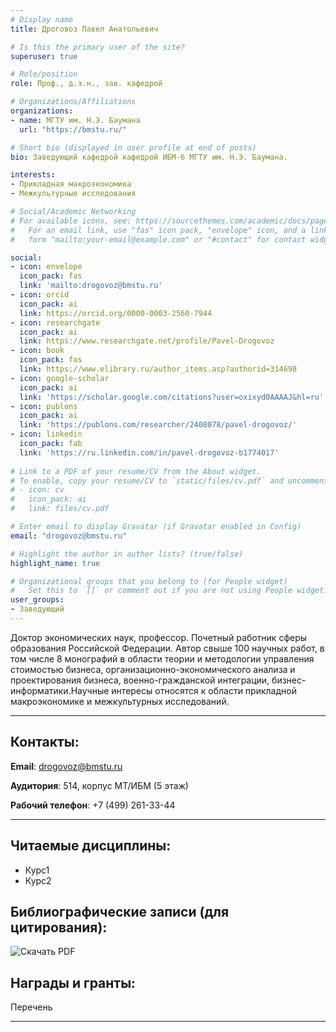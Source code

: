 ```yaml
---
# Display name
title: Дроговоз Павел Анатольевич

# Is this the primary user of the site?
superuser: true

# Role/position
role: Проф., д.э.н., зав. кафедрой

# Organizations/Affiliations
organizations:
- name: МГТУ им. Н.Э. Баумана
  url: "https://bmstu.ru/"

# Short bio (displayed in user profile at end of posts)
bio: Заведующий кафедрой кафедрой ИБМ-6 МГТУ им. Н.Э. Баумана.

interests:
- Прикладная макроэкономика
- Межкультурные исследования

# Social/Academic Networking
# For available icons, see: https://sourcethemes.com/academic/docs/page-builder/#icons
#   For an email link, use "fas" icon pack, "envelope" icon, and a link in the
#   form "mailto:your-email@example.com" or "#contact" for contact widget.

social:
- icon: envelope
  icon_pack: fas
  link: 'mailto:drogovoz@bmstu.ru'
- icon: orcid
  icon_pack: ai
  link: https://orcid.org/0000-0003-2560-7944
- icon: researchgate
  icon_pack: ai
  link: https://www.researchgate.net/profile/Pavel-Drogovoz
- icon: book
  icon_pack: fas
  link: https://www.elibrary.ru/author_items.asp?authorid=314698
- icon: google-scholar
  icon_pack: ai
  link: 'https://scholar.google.com/citations?user=oxixyd0AAAAJ&hl=ru'
- icon: publons
  icon_pack: ai
  link: 'https://publons.com/researcher/2408078/pavel-drogovoz/'
- icon: linkedin
  icon_pack: fab
  link: 'https://ru.linkedin.com/in/pavel-drogovoz-b1774017'
  
# Link to a PDF of your resume/CV from the About widget.
# To enable, copy your resume/CV to `static/files/cv.pdf` and uncomment the lines below.
# - icon: cv
#   icon_pack: ai
#   link: files/cv.pdf

# Enter email to display Gravatar (if Gravatar enabled in Config)
email: "drogovoz@bmstu.ru"

# Highlight the author in author lists? (true/false)
highlight_name: true

# Organizational groups that you belong to (for People widget)
#   Set this to `[]` or comment out if you are not using People widget.
user_groups:
- Заведующий
---
```


Доктор экономических наук, профессор. Почетный работник сферы образования Российской Федерации. Автор свыше 100 научных работ, в том числе 8 монографий в области теории и методологии управления стоимостью бизнеса, организационно-экономического анализа и проектирования бизнеса, военно-гражданской интеграции, бизнес-информатики.Научные интересы относятся к области прикладной макроэкономике и межкультурных исследований.
___
## Контакты:

**Email**: drogovoz@bmstu.ru

**Аудитория**: 514, корпус МТ/ИБМ (5 этаж)

**Рабочий телефон**: +7 (499) 261-33-44
___

## Читаемые дисциплины: 

+ Курс1
+ Курс2

## Библиографические записи (для цитирования):

![Скачать PDF]()

## Награды и гранты:

Перечень
___